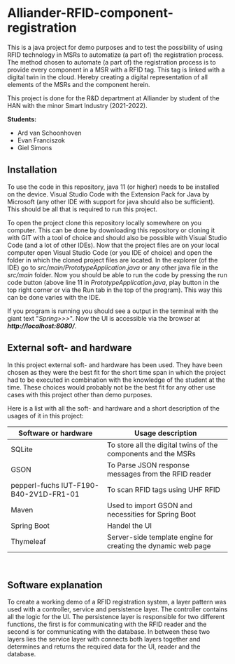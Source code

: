 # Alliander-RFID-component-registration

This is a java project for demo purposes and to test the possibility of using RFID technology in MSRs to automatize (a part of) the registration process. The method chosen to automate (a part of) the registration process is to provide every component in a MSR with a RFID tag. This tag is linked with a digital twin in the cloud. Hereby creating a digital representation of all elements of the MSRs and the component herein.

This project is done for the R&D department at Alliander by student of the HAN with the minor Smart Industry (2021-2022).

**Students:**

- Ard van Schoonhoven
- Evan Franciszok
- Giel Simons



## Installation

To use the code in this repository, java 11 (or higher) needs to be installed on the device. Visual Studio Code with the Extension Pack for Java by Microsoft (any other IDE with support for java should also be sufficient). This should be all that is required to run this project.

To open the project clone this repository locally somewhere on you computer. This can be done by downloading this repository or cloning it with GIT with a tool of choice and should also be possible with Visual Studio Code (and a lot of other IDEs). Now that the project files are on your local computer open Visual Studio Code (or you IDE of choice) and open the folder in which the cloned project files are located. In the explorer (of the IDE) go to *src/main/PrototypeApplication.java* or any other java file in the *src/main* folder. Now you should be able to run the code by pressing the run code button (above line 11 in *PrototypeApplication.java*, play button in the top right corner or via the Run tab in the top of the program). This way this can be done varies with the IDE.

If you program is running you should see a output in the terminal with the giant text "*Spring>>>*". Now the UI is accessible via the browser at ***http://localhost:8080/***.



## External soft- and hardware

In this project external soft- and hardware has been used. They have been chosen as they were the best fit for the short time span in which the project had to be executed in combination with the knowledge of the student at the time. These choices would probably not be the best fit for any other use cases with this project other than demo purposes.

Here is a list with all the soft- and hardware and a short description of the usages of it in this project:

| Software or hardware                   | Usage description                                            |
| -------------------------------------- | ------------------------------------------------------------ |
| SQLite                                 | To store all the digital twins of the components and the MSRs |
| GSON                                   | To Parse JSON response messages from the RFID reader         |
| pepperl-fuchs IUT-F190-B40-2V1D-FR1-01 | To scan RFID tags using UHF RFID                             |
| Maven                                  | Used to import GSON and necessities for Spring Boot          |
| Spring Boot                            | Handel the UI                                                |
| Thymeleaf                              | Server-side template engine for creating the dynamic web page |

​	

## Software explanation

To create a working demo of a RFID registration system, a layer pattern was used with a controller, service and persistence layer. The controller contains all the logic for the UI. The persistence layer is responsible for two different functions, the first is for communicating with the RFID reader and the second is for communicating with the database. In between these two layers lies the service layer with connects both layers together and determines and returns the required data for the UI, reader and the database.